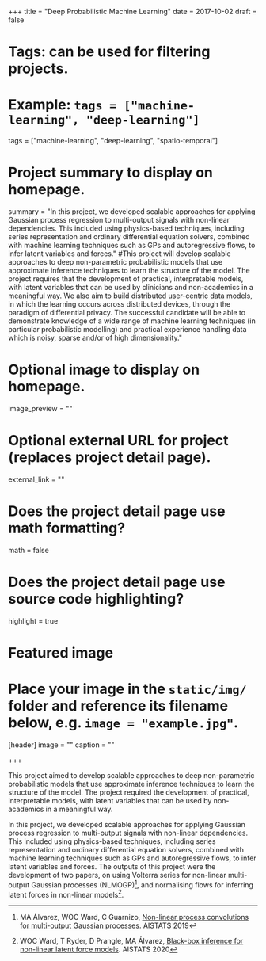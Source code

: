 +++
title = "Deep Probabilistic Machine Learning"
date = 2017-10-02
draft = false

# Tags: can be used for filtering projects.
# Example: `tags = ["machine-learning", "deep-learning"]`
tags = ["machine-learning", "deep-learning", "spatio-temporal"]

# Project summary to display on homepage.
summary = "In this project, we developed scalable approaches for applying Gaussian process regression to multi-output signals with non-linear dependencies. This included using physics-based techniques, including series representation and ordinary differential equation solvers, combined with machine learning techniques such as GPs and autoregressive flows, to infer latent variables and forces."
#This project will develop scalable approaches to deep non-parametric probabilistic models that use approximate inference techniques to learn the structure of the model. The project requires that the development of practical, interpretable models, with latent variables that can be used by clinicians and non-academics in a meaningful way. We also aim to build distributed user-centric data models, in which the learning occurs across distributed devices, through the paradigm of differential privacy. The successful candidate will be able to demonstrate knowledge of a wide range of machine learning techniques (in particular probabilistic modelling) and practical experience handling data which is noisy, sparse and/or of high dimensionality."

# Optional image to display on homepage.
image_preview = ""

# Optional external URL for project (replaces project detail page).
external_link = ""

# Does the project detail page use math formatting?
math = false

# Does the project detail page use source code highlighting?
highlight = true

# Featured image
# Place your image in the `static/img/` folder and reference its filename below, e.g. `image = "example.jpg"`.
[header]
image = ""
caption = ""

+++

This project aimed to develop scalable approaches to deep non-parametric probabilistic models that use approximate inference techniques to learn the structure of the model. The project required the development of practical, interpretable models, with latent variables that can be used by non-academics in a meaningful way.

In this project, we developed scalable approaches for applying Gaussian process regression to multi-output signals with non-linear dependencies. This included using physics-based techniques, including series representation and ordinary differential equation solvers, combined with machine learning techniques such as GPs and autoregressive flows, to infer latent variables and forces. The outputs of this project were the development of two papers, on using Volterra series for non-linear multi-output Gaussian processes (NLMOGP)[^1], and normalising flows for inferring latent forces in non-linear models[^2].

[^1]: MA Álvarez, WOC Ward, C Guarnizo, [Non-linear process convolutions for multi-output Gaussian processes](../../publication/non-linear-process-convolutions-mogp/). AISTATS 2019
[^2]: WOC Ward, T Ryder, D Prangle, MA Álvarez, [Black-box inference for non-linear latent force models](../../publication/black-box-inference-nlfm/). AISTATS 2020
